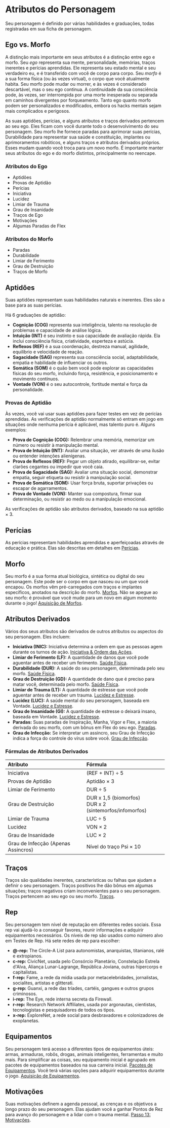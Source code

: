# Atributos do Personagem

Seu personagem é definido por várias habilidades e graduações, todas registradas em sua ficha de personagem.

## Ego vs. Morfo

A distinção mais importante em seus atributos é a distinção entre ego e morfo. Seu _ego_ representa sua mente, personalidade, memórias, traços inerentes e perícias aprendidas. Ele representa seu estado mental e seu verdadeiro eu, e é transferido com você de corpo para corpo. Seu _morfo_ é a sua forma física (ou às vezes virtual), o corpo que você atualmente habita. Seu morfo pode mudar ou morrer, e às vezes é considerado descartável, mas o seu ego continua. A continuidade da sua consciência pode, às vezes, ser interrompida por uma morte inesperada ou separada em caminhos divergentes por forqueamento. Tanto ego quanto morfo podem ser personalizados e modificados, embora os hacks mentais sejam mais complicados e perigosos.

As suas aptidões, perícias, e alguns atributos e traços derivados pertencem ao seu ego. Eles ficam com você durante todo o desenvolvimento do seu personagem. Seu morfo lhe fornece paradas para aprimorar suas perícias, Durabilidade para representar sua saúde e constituição, implantes ou aprimoramentos robóticos, e alguns traços e atributos derivados próprios. Esses mudam quando você troca para um novo morfo. É importante manter seus atributos do ego e do morfo distintos, principalmente no reencape.

<!-- CLEANED blockquote -->

### Atributos do Ego

<!-- CLEANED div class="two-columns" -->

- Aptidões
- Provas de Aptidão
- Perícias
- Iniciativa
- Lucidez
- Limiar de Trauma
- Grau de Insanidade
- Traços de Ego
- Motivações
- Algumas Paradas de Flex

<!-- CLEANED /div -->

<!-- CLEANED /blockquote -->

<!-- CLEANED blockquote -->

### Atributos do Morfo

<!-- CLEANED div class="two-columns" -->

- Paradas
- Durabilidade
- Limiar de Ferimento
- Grau de Destruição
- Traços de Morfo

<!-- CLEANED /div -->

<!-- CLEANED /blockquote -->

## Aptidões

Suas aptidões representam suas habilidades naturais e inerentes. Eles são a base para as suas perícias.

Há 6 graduações de aptidão:

- **Cognição (COG)** representa sua inteligência, talento na resolução de problemas e capacidade de análise lógica.
- **Intuição (INT)** é seu instinto e sua capacidade de avaliação rápida. Ela inclui consciência física, criatividade, esperteza e astúcia.
- **Reflexos (REF)** é a sua coordenação, destreza manual, agilidade, equilíbrio e velocidade de reação.
- **Sagacidade (SAG)** representa sua consciência social, adaptabilidade, empatia e habilidade de influenciar os outros.
- **Somática (SOM)** é o quão bem você pode explorar as capacidades físicas do seu morfo, incluindo força, resistência, e posicionamento e movimento contínuos.
- **Vontade (VON)** é o seu autocontrole, fortitude mental e força da personalidade.

### Provas de Aptidão

Às vezes, você vai usar suas aptidões para fazer testes em vez de perícias aprendidas. As verificações de aptidão normalmente só entram em jogo em situações onde nenhuma perícia é aplicável, mas talento puro é. Alguns exemplos:

- **Prova de Cognição (COG):** Relembrar uma memória, memorizar um número ou resistir à manipulação mental.
- **Prova de Intuição (INT):** Avaliar uma situação, ver através de uma ilusão ou entender intenções alienígenas.
- **Prova de Reflexos (REF):** Pegar um objeto atirado, equilibrar-se, evitar clarões cegantes ou impedir que você caia.
- **Prova de Sagacidade (SAG):** Avaliar uma situação social, demonstrar empatia, seguir etiqueta ou resistir à manipulação social.
- **Prova de Somática (SOM):** Usar força bruta, suportar privações ou escapar de agarramentos.
- **Prova de Vontade (VON):** Manter sua compostura, firmar sua determinação, ou resistir ao medo ou a manipulação emocional.

As verificações de aptidão são atributos derivados, baseado na sua aptidão × 3.

## Perícias

As perícias representam habilidades aprendidas e aperfeiçoadas através de educação e prática. Elas são descritas em detalhes em [Perícias](../04/18-skills.md).

## Morfo

Seu morfo é a sua forma atual biológica, sintética ou digital do seu personagem. Este pode ser o corpo em que nasceu ou um que você encapou. Os morfos vêm pré-carregados com traços e implantes específicos, anotados na descrição do morfo. [Morfos](../04/21-morphs.md). Não se apegue ao seu morfo: é provável que você mude para um novo em algum momento durante o jogo! [Aquisição de Morfos](../15/03-acquiring-morphs.md).

## Atributos Derivados

Vários dos seus atributos são derivados de outros atributos ou aspectos do seu personagem. Eles incluem:

- **Iniciativa (INIC):** Iniciativa determina a ordem em que as pessoas agem durante os turnos de ação. [Iniciativa & Ordem das Ações](../03/04-initiative-order-of-actions.md).
- **Limiar de Ferimento (LF):** A quantidade de danos que você pode aguentar antes de receber um ferimento. [Saúde Física](../12/16-physical-health.md).
- **Durabilidade (DUR):** A saúde do seu personagem, determinada pelo seu morfo. [Saúde Física](../12/16-physical-health.md).
- **Grau de Destruição (GD):** A quantidade de dano que é preciso para matar você, determinada pelo morfo. [Saúde Física](../12/16-physical-health.md).
- **Limiar de Trauma (LT):** A quantidade de estresse que você pode aguentar antes de receber um trauma. [Lucidez e Estresse](../12/18-mental-health.md#lucidity-and-stress).
- **Lucidez (LUC):** A saúde mental do seu personagem, baseada em Vontade. [Lucidez e Estresse](../12/18-mental-health.md#lucidity-and-stress).
- **Grau de Insanidade (GI):** A quantidade de estresse o deixará insano, baseada em Vontade. [Lucidez e Estresse](../12/18-mental-health.md#lucidity-and-stress).
- **Paradas:** Suas paradas de Inspiração, Manha, Vigor e Flex, a maioria derivada do seu morfo, com um bônus em Flex do seu ego. [Paradas](../03/05-pools.md).
- **Grau de Infecção:** Se interpretar um assincro, seu Grau de Infecção indica a força do controle do vírus sobre você. [Grau de Infecção](../14/01-psi-overview.md#infection-rating).

<!-- CLEANED blockquote class="table" -->

### Fórmulas de Atributos Derivados

| Atributo                            | Fórmula                                                         |
|:----------------------------------- |:--------------------------------------------------------------- |
| Iniciativa                          | (REF + INT) ÷ 5                                                 |
| Provas de Aptidão                   | Aptidão × 3                                                     |
| Limiar de Ferimento                 | DUR ÷ 5                                                         |
| Grau de Destruição                  | DUR x 1,5 (biomorfos)<br>DUR x 2 (sintemorfos/infomorfos) |
| Limiar de Trauma                    | LUC ÷ 5                                                         |
| Lucidez                             | VON × 2                                                         |
| Grau de Insanidade                  | LUC × 2                                                         |
| Grau de Infecção (Apenas Assincros) | Nível do traço Psi × 10                                         |

<!-- CLEANED /blockquote -->

## Traços

Traços são qualidades inerentes, características ou falhas que ajudam a definir o seu personagem. Traços positivos lhe dão bônus em algumas situações; traços negativos criam inconvenientes para o seu personagem. Traços pertencem ao seu ego ou seu morfo. [Traços](../04/28-traits.md).

## Rep

Seu personagem tem nível de reputação em diferentes redes sociais. Essa rep vai ajudá-lo a conseguir favores, reunir informações e adquirir equipamentos necessários. Os níveis de rep são usados como número alvo em Testes de Rep. Há sete redes de rep para escolher:

- **@-rep:** The Circle-A List para autonomistas, anarquistas, titanianos, ralé e extropianos.
- **c-rep:** CivicNet, usada pelo Consórcio Planetário, Constelação Estrela d'Alva, Aliança Lunar-Lagrange, República Joviana, outras hipercorps e capitalistas.
- **f-rep:** Fame, a rede da mídia usada por metacelebridades, jornalistas, socialites, artistas e glitterati.
- **g-rep:** Guanxi, a rede das tríades, cartéis, gangues e outros grupos criminosos.
- **i-rep:** The Eye, rede interna secreta da Firewall.
- **r-rep:** Research Network Affiliates, usada por argonautas, cientistas, tecnologistas e pesquisadores de todos os tipos.
- **x-rep:** ExploreNet, a rede social para desbravadores e colonizadores de exoplanetas.

## Equipamentos

Seu personagem terá acesso a diferentes tipos de equipamentos úteis: armas, armaduras, robôs, drogas, animais inteligentes, ferramentas e muito mais. Para simplificar as coisas, seu equipamento inicial é agrupado em pacotes de equipamentos baseados na sua carreira inicial. [Pacotes de Equipamentos](../04/27-gear-packs.md). Você terá várias opções para adquirir equipamentos durante o jogo. [Aquisição de Equipamentos](../16/02-acquiring-gear.md).

## Motivações

Suas motivações definem a agenda pessoal, as crenças e os objetivos a longo prazo do seu personagem. Elas ajudam você a ganhar Pontos de Rez para avanço do personagem e a lidar com o trauma mental. [Passo 13: Motivações](../04/16-step-13-motivations.md).
